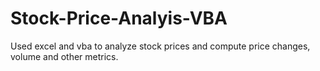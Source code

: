 # Stock-Price-Analyis-VBA

Used excel and vba to analyze stock prices and compute price changes, volume and other metrics. 
